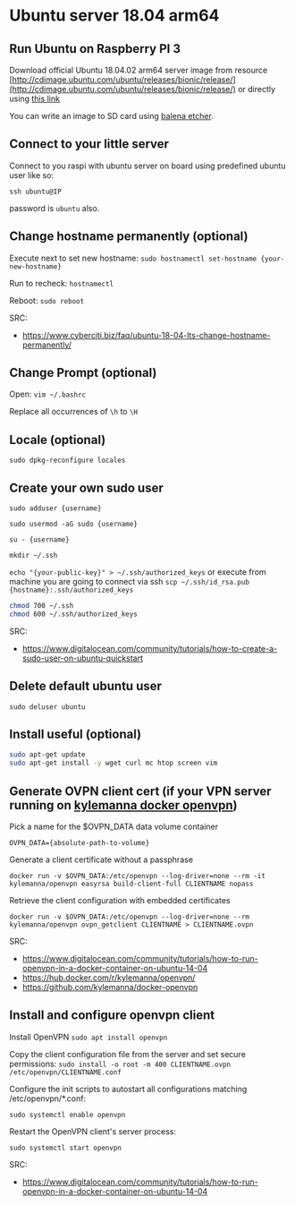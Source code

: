 # Ubuntu server 18.04 arm64

## Run Ubuntu on Raspberry PI 3

Download official Ubuntu 18.04.02 arm64 server image from resource [http://cdimage.ubuntu.com/ubuntu/releases/bionic/release/](http://cdimage.ubuntu.com/ubuntu/releases/bionic/release/)
or directly using [this link](http://cdimage.ubuntu.com/ubuntu/releases/bionic/release/ubuntu-18.04.2-preinstalled-server-arm64+raspi3.img.xz)

You can write an image to SD card using [balena etcher](https://www.balena.io/etcher/).

## Connect to your little server

Connect to you raspi with ubuntu server on board using predefined ubuntu user like so:

```ssh ubuntu@IP```

password is `ubuntu` also.

## Change hostname permanently (optional)

Execute next to set new hostname:
```sudo hostnamectl set-hostname {your-new-hostname}```

Run to recheck:
```hostnamectl```

Reboot:
```sudo reboot```

SRC:
- https://www.cyberciti.biz/faq/ubuntu-18-04-lts-change-hostname-permanently/

## Change Prompt (optional)

Open:
```vim ~/.bashrc```

Replace all occurrences of `\h` to `\H`

## Locale (optional)

```sudo dpkg-reconfigure locales```

## Create your own sudo user

```sudo adduser {username}```

```sudo usermod -aG sudo {username}```

```su - {username}```

```mkdir ~/.ssh```

```echo "{your-public-key}" > ~/.ssh/authorized_keys```
or execute from machine you are going to connect via ssh
```scp ~/.ssh/id_rsa.pub {hostname}:.ssh/authorized_keys```

```sh
chmod 700 ~/.ssh
chmod 600 ~/.ssh/authorized_keys
```

SRC:
- https://www.digitalocean.com/community/tutorials/how-to-create-a-sudo-user-on-ubuntu-quickstart

## Delete default ubuntu user

```sudo deluser ubuntu```

## Install useful (optional)

```sh
sudo apt-get update
sudo apt-get install -y wget curl mc htop screen vim
```

## Generate OVPN client cert (if your VPN server running on [kylemanna docker openvpn](https://github.com/kylemanna/docker-openvpn))

Pick a name for the $OVPN_DATA data volume container

```OVPN_DATA={absolute-path-to-volume}```

Generate a client certificate without a passphrase

```docker run -v $OVPN_DATA:/etc/openvpn --log-driver=none --rm -it kylemanna/openvpn easyrsa build-client-full CLIENTNAME nopass```

Retrieve the client configuration with embedded certificates

```docker run -v $OVPN_DATA:/etc/openvpn --log-driver=none --rm kylemanna/openvpn ovpn_getclient CLIENTNAME > CLIENTNAME.ovpn```

SRC:
- https://www.digitalocean.com/community/tutorials/how-to-run-openvpn-in-a-docker-container-on-ubuntu-14-04
- https://hub.docker.com/r/kylemanna/openvpn/
- https://github.com/kylemanna/docker-openvpn

## Install and configure openvpn client

Install OpenVPN
```sudo apt install openvpn```

Copy the client configuration file from the server and set secure permissions:
```sudo install -o root -m 400 CLIENTNAME.ovpn /etc/openvpn/CLIENTNAME.conf```

Configure the init scripts to autostart all configurations matching /etc/openvpn/*.conf:

```sudo systemctl enable openvpn```

Restart the OpenVPN client's server process:

```sudo systemctl start openvpn```

SRC:
- https://www.digitalocean.com/community/tutorials/how-to-run-openvpn-in-a-docker-container-on-ubuntu-14-04
